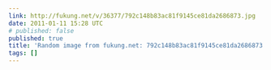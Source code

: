 ```yaml
---
link: http://fukung.net/v/36377/792c148b83ac81f9145ce81da2686873.jpg
date: 2011-01-11 15:28 UTC
# published: false
published: true
title: 'Random image from fukung.net: 792c148b83ac81f9145ce81da2686873.jpg'
tags: []
---
```



